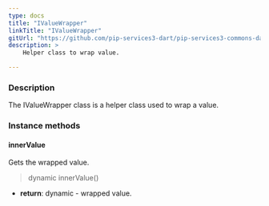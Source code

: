 ```yaml
---
type: docs
title: "IValueWrapper"
linkTitle: "IValueWrapper"
gitUrl: "https://github.com/pip-services3-dart/pip-services3-commons-dart"
description: >
    Helper class to wrap value.

---
```


### Description

The IValueWrapper class is a helper class used to wrap a value.

### Instance methods

#### innerValue
Gets the wrapped value.
> dynamic innerValue()

- **return**: dynamic - wrapped value.
